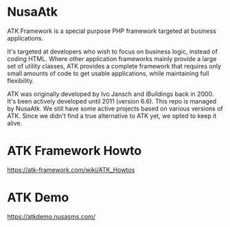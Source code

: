 # NusaAtk
ATK Framework is a special purpose PHP framework targeted at business applications.

It's targeted at developers who wish to focus on business logic, instead of coding HTML. Where other application frameworks mainly provide a large set of utility classes, ATK provides a complete framework that requires only small amounts of code to get usable applications, while maintaining full flexibility.

ATK was originally developed by Ivo Jansch and iBuildings back in 2000. It's been actively developed until 2011 (version 6.6).
This repo is managed by NusaAtk. We still have some active projects based on various versions of ATK. Since we didn't find a true alternative to ATK yet, we opted to keep it alive.

# ATK Framework Howto
https://atk-framework.com/wiki/ATK_Howtos

# ATK Demo
https://atkdemo.nusasms.com/
